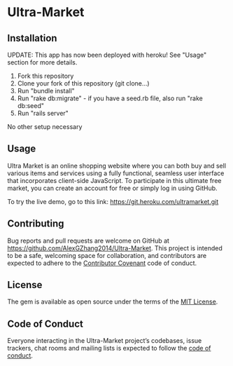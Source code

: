 # Ultra-Market

## Installation

UPDATE: This app has now been deployed with heroku! See "Usage" section for more details.

1. Fork this repository
2. Clone your fork of this repository (git clone...)
3. Run "bundle install"
4. Run "rake db:migrate" - if you have a seed.rb file, also run "rake db:seed"
5. Run "rails server"

No other setup necessary

## Usage

Ultra Market is an online shopping website where you can both buy and sell various items and services using a fully functional, seamless user interface that incorporates client-side JavaScript. To participate in this ultimate free market, you can create an account for free or simply log in using GitHub.

To try the live demo, go to this link: https://git.heroku.com/ultramarket.git

## Contributing

Bug reports and pull requests are welcome on GitHub at https://github.com/AlexGZhang2014/Ultra-Market. This project is intended to be a safe, welcoming space for collaboration, and contributors are expected to adhere to the [Contributor Covenant](http://contributor-covenant.org) code of conduct.

## License

The gem is available as open source under the terms of the [MIT License](https://opensource.org/licenses/MIT).

## Code of Conduct

Everyone interacting in the Ultra-Market project’s codebases, issue trackers, chat rooms and mailing lists is expected to follow the [code of conduct](https://github.com/'AlexGZhang2014'/Ultra-Market/blob/master/CODE_OF_CONDUCT.md).

